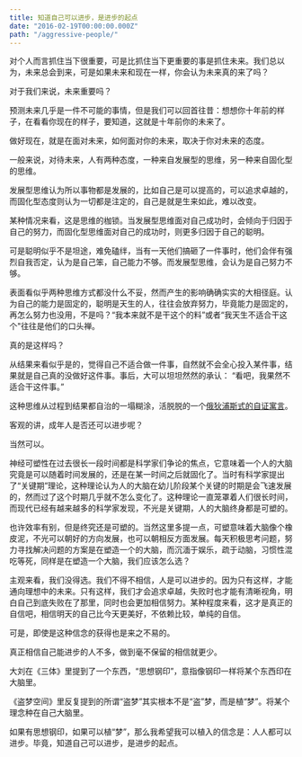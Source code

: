 ```yaml
---
title: 知道自己可以进步，是进步的起点
date: "2016-02-19T00:00:00.000Z"
path: "/aggressive-people/"
---
```


对个人而言抓住当下很重要，可是比抓住当下更重要的事是抓住未来。我们总以为，未来总会到来，可是如果未来和现在一样，你会认为未来真的来了吗？

对于我们来说，未来重要吗？

预测未来几乎是一件不可能的事情，但是我们可以回首往昔：想想你十年前的样子，在看看你现在的样子，要知道，这就是十年前你的未来了。

做好现在，就是在面对未来，如何面对你的未来，取决于你对未来的态度。

一般来说，对待未来，人有两种态度，一种来自发展型的思维，另一种来自固化型的思维。

发展型思维认为所以事物都是发展的，比如自己是可以提高的，可以追求卓越的，而固化型态度则认为一切都是注定的，自己是就是生来如此，难以改变。

某种情况来看，这是思维的枷锁。当发展型思维面对自己成功时，会倾向于归因于自己的努力，而固化型思维面对自己的成功时，则更多归因于自己的聪明。

可是聪明似乎不是坦途，难免磕绊，当有一天他们搞砸了一件事时，他们会伴有强烈自我否定，认为是自己笨，自己能力不够。而发展型思维，会认为是自己努力不够。

表面看似乎两种思维方式都没什么不妥，然而产生的影响确确实实的大相径庭。认为自己的能力是固定的，聪明是天生的人，往往会放弃努力，毕竟能力是固定的，再怎么努力也没用，不是吗？“我本来就不是干这个的料”或者“我天生不适合干这个"往往是他们的口头禅。

真的是这样吗？

从结果来看似乎是的，觉得自己不适合做一件事，自然就不会全心投入某件事，结果就是自己真的没做好这件事。事后，大可以坦坦然然的承认：
“看吧，我果然不适合干这件事。”

这种思维从过程到结果都自治的一塌糊涂，活脱脱的一个[俄狄浦斯式的自证寓言](http://mp.weixin.qq.com/s?__biz=MjM5MDM3MjY1Mw==&mid=403808113&idx=1&sn=7a6d873aedc85db502af675d0b5ebbd7&scene=21#wechat_redirect)。

客观的讲，成年人是否还可以进步呢？

当然可以。

神经可塑性在过去很长一段时间都是科学家们争论的焦点，它意味着一个人的大脑究竟是可以随着时间发展的，还是在某一时间之后就固化了。当时有科学家提出了“关键期”理论，这种理论认为人的大脑在幼儿阶段某个关键的时期是会飞速发展的，然而过了这个时期几乎就不怎么变化了。这种理论一直笼罩着人们很长时间，而现代已经有越来越多的科学家发现，不光是关键期，人的大脑终身都是可塑的。

也许效率有别，但是终究还是可塑的。当然这里多提一点，可塑意味着大脑像个橡皮泥，不光可以朝好的方向发展，也可以朝相反方面发展。每天积极思考问题，努力寻找解决问题的方案是在塑造一个的大脑，而沉湎于娱乐，疏于动脑，习惯性混吃等死，同样是在塑造一个大脑，我们应该怎么选？

主观来看，我们没得选。我们不得不相信，人是可以进步的。因为只有这样，才能通向理想中的未来。只有这样，我们才会追求卓越，失败时也才能有清晰视角，明白自己到底失败在了那里，同时也会更加相信努力。某种程度来看，这才是真正的自信吧，相信明天的自己比今天更美好，不依赖比较，单纯的自信。

可是，即使是这种信念的获得也是来之不易的。

真正相信自己能进步的人不多，做到毫不保留的相信就更少。

大刘在《三体》里提到了一个东西，“思想钢印”，意指像钢印一样将某个东西印在大脑里。

《盗梦空间》里反复提到的所谓“盗梦”其实根本不是“盗”梦，而是植“梦”。将某个理念种在自己大脑里。

如果有思想钢印，如果可以植“梦”，那么我希望我可以植入的信念是：人人都可以进步。毕竟，知道自己可以进步，是进步的起点。
